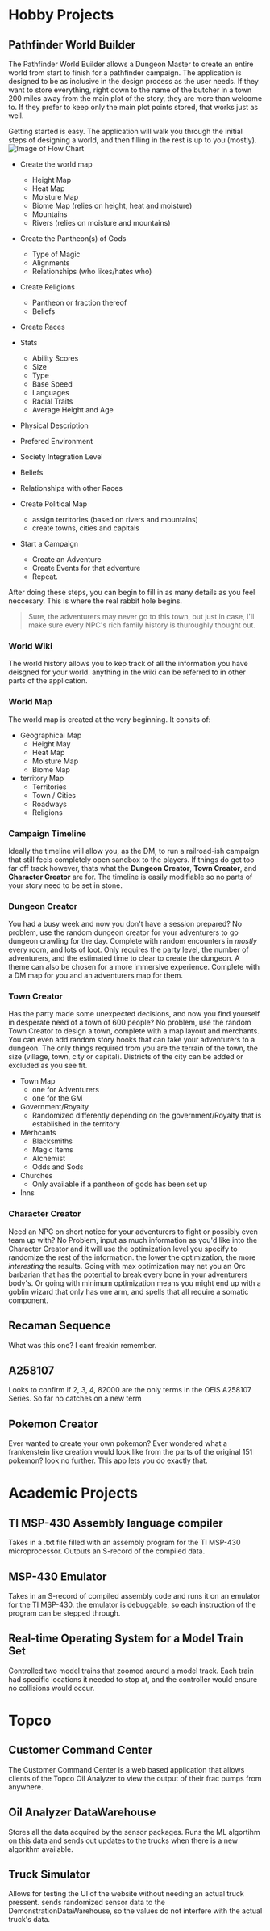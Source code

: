 # Hobby Projects

## Pathfinder World Builder

The Pathfinder World Builder allows a Dungeon Master to create an entire world from start to finish for a pathfinder campaign. The application is designed to be as inclusive in the design process as the user needs. If they want to store everything, right down to the name of the butcher in a town 200 miles away from the main plot of the story, they are more than welcome to. If they prefer to keep only the main plot points stored, that works just as well.

Getting started is easy. The application will walk you through the initial steps of designing a world, and then filling in the rest is up to you (mostly).
![Image of Flow Chart](NickStanwood.github.io/WorldBuilderFlowChart.png)

  - Create the world map
    - Height Map
    - Heat Map
    - Moisture Map
    - Biome Map (relies on height, heat and moisture)
    - Mountains
    - Rivers (relies on moisture and mountains)
  - Create the Pantheon(s) of Gods
    - Type of Magic
    - Alignments
    - Relationships (who likes/hates who)
  - Create Religions
    - Pantheon or fraction thereof
    - Beliefs
  - Create Races
   - Stats
     - Ability Scores
     - Size
     - Type
     - Base Speed
     - Languages
     - Racial Traits
     - Average Height and Age
   - Physical Description
   - Prefered Environment
   - Society Integration Level
   - Beliefs
   - Relationships with other Races  
  - Create Political Map
    - assign territories (based on rivers and mountains)
    - create towns, cities and capitals 
  
  - Start a Campaign
    - Create an Adventure
    - Create Events for that adventure
    - Repeat.
    
After doing these steps, you can begin to fill in as many details as you feel neccesary. This is where the real rabbit hole begins.     
  >Sure, the adventurers may never go to this town, but just in case, I'll make sure every NPC's rich family history is thuroughly thought out. 


### World Wiki
The world history allows you to kep track of all the information you have deisgned for your world. anything in the wiki can be referred to in other parts of the application. 

### World Map
The world map is created at the very beginning. It consits of:
- Geographical Map
  - Height May
  - Heat Map
  - Moisture Map
  - Biome Map
- territory Map
  - Territories
  - Town / Cities
  - Roadways
  - Religions

### Campaign Timeline
Ideally the timeline will allow you, as the DM, to run a railroad-ish campaign that still feels completely open sandbox to the players. If things do get too far off track however, thats what the **Dungeon Creator**, **Town Creator**, and **Character Creator** are for. The timeline is easily modifiable so no parts of your story need to be set in stone. 

### Dungeon Creator
You had a busy week and now you don't have a session prepared? No problem, use the random dungeon creator for your adventurers to go dungeon crawling for the day. Complete with random encounters in *mostly* every room, and lots of loot. Only requires the party level, the number of adventurers, and the estimated time to clear to create the dungeon. A theme can also be chosen for a more immersive experience. Complete with a DM map for you and an adventurers map for them.

### Town Creator
Has the party made some unexpected decisions, and now you find yourself in desperate need of a town of 600 people? No problem, use the random Town Creator to design a town, complete with a map layout and merchants. You can even add random story hooks that can take your adventurers to a dungeon. The only things required from you are the terrain of the town, the size (village, town, city or capital). Districts of the city can be added or excluded as you see fit.  
- Town Map
  - one for Adventurers
  - one for the GM
- Government/Royalty
  - Randomized differently depending on the government/Royalty that is established in the territory
- Merhcants
  - Blacksmiths
  - Magic Items
  - Alchemist
  - Odds and Sods
- Churches 
  - Only available if a pantheon of gods has been set up
- Inns

### Character Creator
Need an NPC on short notice for your adventurers to fight or possibly even team up with? No Problem, input as much information as you'd like into the Character Creator and it will use the optimization level you specify to randomize the rest of the information. the lower the optimization, the more *interesting* the results. Going with max optimization may net you an Orc barbarian that has the potential to break every bone in your adventurers body's. Or going with minimum optimization means you might end up with a goblin wizard that only has one arm, and spells that all require a somatic component. 

## Recaman Sequence

What was this one? I cant freakin remember.

## A258107

Looks to confirm if 2, 3, 4, 82000 are the only terms in the OEIS A258107 Series. So far no catches on a new term

## Pokemon Creator

Ever wanted to create your own pokemon? Ever wondered what a frankenstein like creation would look like from the parts of the original 151 pokemon? look no further. This app lets you do exactly that.

# Academic Projects

## TI MSP-430 Assembly language compiler

Takes in a .txt file filled with an assembly program for the TI MSP-430 microprocessor. Outputs an S-record of the compiled data. 

## MSP-430 Emulator

Takes in an S-record of compiled assembly code and runs it on an emulator for the TI MSP-430. the emulator is debuggable, so each instruction of the program can be stepped through.

## Real-time Operating System for a Model Train Set

Controlled two model trains that zoomed around a model track. Each train had specific locations it needed to stop at, and the controller would ensure no collisions would occur.

# Topco

## Customer Command Center

The Customer Command Center is a web based application that allows clients of the Topco Oil Analyzer to view the output of their frac pumps from anywhere. 

## Oil Analyzer DataWarehouse

Stores all the data acquired by the sensor packages. Runs the ML algortihm on this data and sends out updates to the trucks when there is a new algorithm available.

## Truck Simulator

Allows for testing the UI of the website without needing an actual truck pressent. sends randomized sensor data to the DemonstrationDataWarehouse, so the values do not interfere with the actual truck's data.
